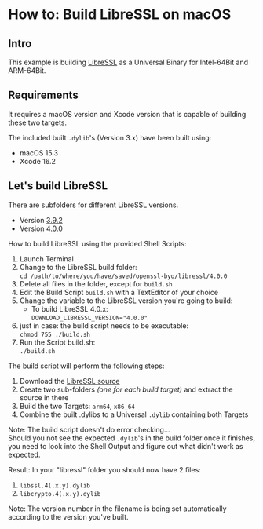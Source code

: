 # How to: Build LibreSSL on macOS

## Intro
This example is building [LibreSSL](https://www.libressl.org) as a Universal Binary for Intel-64Bit and ARM-64Bit.

## Requirements
It requires a macOS version and Xcode version that is capable of building these two targets.

The included built ```.dylib```'s (Version 3.x) have been built using:
- macOS 15.3
- Xcode 16.2

## Let's build LibreSSL
There are subfolders for different LibreSSL versions.  
- Version [3.9.2](./3.9.2)  
- Version [4.0.0](./4.0.0)  

How to build LibreSSL using the provided Shell Scripts:
1. Launch Terminal
2. Change to the LibreSSL build folder:  
   ```cd /path/to/where/you/have/saved/openssl-byo/libressl/4.0.0```
3. Delete all files in the folder, except for ```build.sh```
4. Edit the Build Script ```build.sh``` with a TextEditor of your choice
5. Change the variable to the LibreSSL version you're going to build:  
   - To build LibreSSL 4.0.x:  
     ```DOWNLOAD_LIBRESSL_VERSION="4.0.0"```
6. just in case: the build script needs to be executable:  
   ```chmod 755 ./build.sh```
7. Run the Script build.sh:  
   ```./build.sh```

The build script will perform the following steps:
1. Download the [LibreSSL source](https://ftp.openbsd.org/pub/OpenBSD/LibreSSL/)
2. Create two sub-folders *(one for each build target)* and extract the source in there
3. Build the two Targets: ```arm64```, ```x86_64```
4. Combine the built .dylibs to a Universal ```.dylib``` containing both Targets

Note: The build script doesn't do error checking...  
Should you not see the expected ```.dylib```'s in the build folder once it finishes, you need to look into the Shell Output and figure out what didn't work as expected.

Result:
In your "libressl" folder you should now have 2 files:
1. `libssl.4(.x.y).dylib`
2. `libcrypto.4(.x.y).dylib`

Note: The version number in the filename is being set automatically according to the version you've built.
